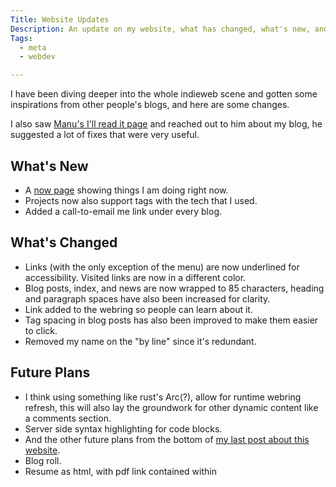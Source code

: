 ```yaml
---
Title: Website Updates
Description: An update on my website, what has changed, what's new, and future plans.
Tags: 
  - meta
  - webdev

---
```


I have been diving deeper into the whole indieweb scene and gotten some
inspirations from other people's blogs, and here are some changes.

I also saw [Manu's I'll read it page](https://manuelmoreale.com/i-ll-read-it)
and reached out to him about my blog, he suggested a lot of fixes that were very
useful.

## What's New

* A [now page](/now) showing things I am doing right now.
* Projects now also support tags with the tech that I used.
* Added a call-to-email me link under every blog.

## What's Changed

* Links (with the only exception of the menu) are now underlined for
  accessibility. Visited links are now in a different color.
* Blog posts, index, and news are now wrapped to 85 characters, heading and
  paragraph spaces have also been increased for clarity.
* Link added to the webring so people can learn about it.
* Tag spacing in blog posts has also been improved to make them easier to click.
* Removed my name on the "by line" since it's redundant.

## Future Plans

* I think using something like rust's Arc(?), allow for runtime webring refresh,
  this will also lay the groundwork for other dynamic content like a comments
  section.
* Server side syntax highlighting for code blocks.
* And the other future plans from the bottom of [my last post about this
  website](https://ericz.me/blog/this-blog).
* Blog roll.
* Resume as html, with pdf link contained within

